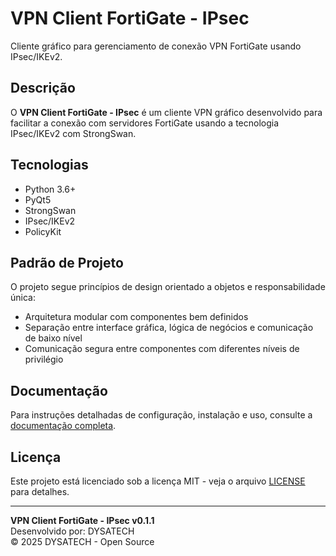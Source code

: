 # VPN Client FortiGate - IPsec

Cliente gráfico para gerenciamento de conexão VPN FortiGate usando IPsec/IKEv2.

## Descrição

O **VPN Client FortiGate - IPsec** é um cliente VPN gráfico desenvolvido para facilitar a conexão com servidores FortiGate usando a tecnologia IPsec/IKEv2 com StrongSwan.

## Tecnologias

- Python 3.6+
- PyQt5
- StrongSwan
- IPsec/IKEv2
- PolicyKit

## Padrão de Projeto

O projeto segue princípios de design orientado a objetos e responsabilidade única:

- Arquitetura modular com componentes bem definidos
- Separação entre interface gráfica, lógica de negócios e comunicação de baixo nível
- Comunicação segura entre componentes com diferentes níveis de privilégio

## Documentação

Para instruções detalhadas de configuração, instalação e uso, consulte a [documentação completa](docs/DOCUMENTATION.md).

## Licença

Este projeto está licenciado sob a licença MIT - veja o arquivo [LICENSE](LICENSE) para detalhes.

---

**VPN Client FortiGate - IPsec v0.1.1**  
Desenvolvido por: DYSATECH  
© 2025 DYSATECH - Open Source